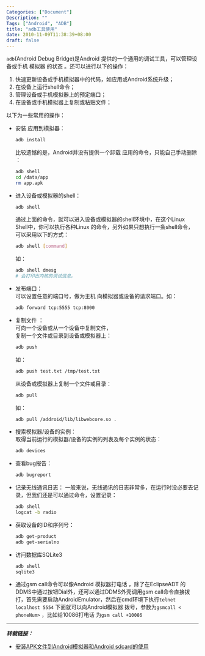 ```yaml
---
Categories: ["Document"]
Description: ""
Tags: ["Android", "ADB"]
title: "adb工具使用"
date: 2010-11-09T11:38:39+08:00
draft: false
---
```



`adb`(Android Debug Bridge)是Android 提供的一个通用的调试工具，可以管理设备或手机 模拟器 的状态 。还可以进行以下的操作：

1. 快速更新设备或手机模拟器中的代码，如应用或Android系统升级；
2. 在设备上运行shell命令；
3. 管理设备或手机模拟器上的预定端口；
4. 在设备或手机模拟器上复制或粘贴文件；

以下为一些常用的操作：

- 安装 应用到模拟器：

	```bash
	adb install 
	```
	比较遗憾的是，Android并没有提供一个卸载 应用的命令，只能自己手动删除 ：

	```bash
	adb shell
	cd /data/app
	rm app.apk
	```

- 进入设备或模拟器的shell： 

	```bash
	adb shell
	```
	通过上面的命令，就可以进入设备或模拟器的shell环境中，在这个Linux Shell中，你可以执行各种Linux 的命令，另外如果只想执行一条shell命令，可以采用以下的方式：

	```bash
	adb shell [command]
	```
	如：
	
	```bash
	adb shell dmesg
	# 会打印出内核的调试信息。
	```

- 发布端口：   
  可以设置任意的端口号，做为主机 向模拟器或设备的请求端口。如：

	```bash
	adb forward tcp:5555 tcp:8000
	```

- 复制文件 ：  
  可向一个设备或从一个设备中复制文件，  
  复制一个文件或目录到设备或模拟器上：

	```bash
	adb push 
	```
	如：
	
	```bash
	adb push test.txt /tmp/test.txt
	```
	从设备或模拟器上复制一个文件或目录：

	```bash
	adb pull
	```
	如：

	```bash
	adb pull /addroid/lib/libwebcore.so .
	```

- 搜索模拟器/设备的实例：   
  取得当前运行的模拟器/设备的实例的列表及每个实例的状态：

	```bash
	adb devices
	```

- 查看bug报告： 

	```bash
	adb bugreport
	```

- 记录无线通讯日志： 
一般来说，无线通讯的日志非常多，在运行时没必要去记录，但我们还是可以通过命令，设置记录：

	```bash
	adb shell
	logcat -b radio
	```

- 获取设备的ID和序列号： 

	```bash
	adb get-product
	adb get-serialno
	```

- 访问数据库SQLite3 

	```bash
	adb shell
	sqlite3
	```

- 通过gsm call命令可以像Android 模拟器打电话 ，除了在EclipseADT 的DDMS中通过按钮Dial外，还可以通过DDMS外壳调用gsm call命令直接拨打，首先需要启动AndroidEmulator，然后在cmd环境下执行`telnet localhost 5554` 下面就可以向Android模拟器 拨号，参数为`gsmcall < phoneNum>` ，比如给10086打电话 为`gsm call +10086`

---

_**转载链接：**_  

- [安装APK文件到Android模拟器和Android sdcard的使用](http://java-admin.iteye.com/blog/359573)